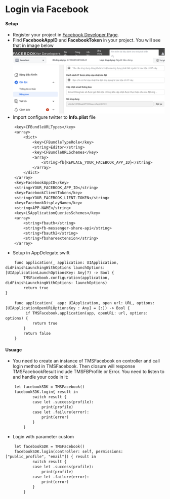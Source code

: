# Login via Facebook

#### Setup
- Register your project in [Facebook Developer Page](https://developers.facebook.com/).
- Find **FacebookAppID** and **FacebookToken** in your project. You will see that in image below
![image](./README/asset/facebook-develop-app.png)
- Import configure twitter to **Info.plist** file 
```
	<key>CFBundleURLTypes</key>
	<array>
		<dict>
			<key>CFBundleTypeRole</key>
			<string>Editor</string>
			<key>CFBundleURLSchemes</key>
			<array>
				<string>fb{REPLACE_YOUR_FACEBOOK_APP_ID}</string>
			</array>
		</dict>
	</array>
	<key>FacebookAppID</key>
	<string>YOUR_FACEBOOK_APP_ID</string>
	<key>FacebookClientToken</key>
	<string>YOUR_FACEBOOK_LIENT-TOKEN</string>
	<key>FacebookDisplayName</key>
	<string>APP-NAME</string>
	<key>LSApplicationQueriesSchemes</key>
	<array>
		<string>fbauth</string>
  		<string>fb-messenger-share-api</string>
  		<string>fbauth2</string>
  		<string>fbshareextension</string>
	</array>
```
- Setup in AppDelegate.swift
```
    func application(_ application: UIApplication, didFinishLaunchingWithOptions launchOptions: [UIApplicationLaunchOptionsKey: Any]?) -> Bool {
        TMSFacebook.configuration(application, didFinishLaunchingWithOptions: launchOptions)
        return true
}

    func application(_ app: UIApplication, open url: URL, options: [UIApplicationOpenURLOptionsKey : Any] = [:]) -> Bool {
    	 if TMSFacebook.application(app, openURL: url, options: options) {
            return true
        }
        return false
    }
```

#### Usuage
- You need to create an instance of TMSFacebook on controller and call login method in TMSFacebook. Then closure will response TMSFacebookResult include TMSFBProfile or Error. You need to listen to and handle your code in it:
```
    let facebookSDK = TMSFacebook()
    facebookSDK.login{ result in
            switch result {
            case let .success(profile):
                print(profile)
            case let .failure(error):
                print(error)
            }
        }
```
- Login with parameter custom
```
    let facebookSDK = TMSFacebook()
    facebookSDK.login(controller: self, permissions: ["public_profile", "email"]) { result in
            switch result {
            case let .success(profile):
                print(profile)
            case let .failure(error):
                print(error)
            }
        }
```

